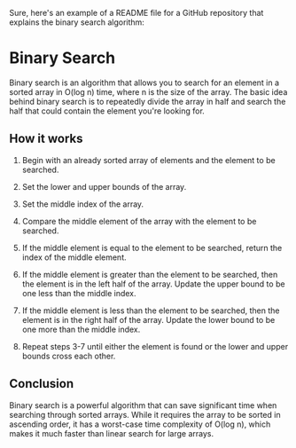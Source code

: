 Sure, here's an example of a README file for a GitHub repository that explains the binary search algorithm:

# Binary Search

Binary search is an algorithm that allows you to search for an element in a sorted array in O(log n) time, where n is the size of the array. The basic idea behind binary search is to repeatedly divide the array in half and search the half that could contain the element you're looking for.

## How it works

1. Begin with an already sorted array of elements and the element to be searched.

2. Set the lower and upper bounds of the array.

3. Set the middle index of the array.

4. Compare the middle element of the array with the element to be searched.

5. If the middle element is equal to the element to be searched, return the index of the middle element.

6. If the middle element is greater than the element to be searched, then the element is in the left half of the array. Update the upper bound to be one less than the middle index.

7. If the middle element is less than the element to be searched, then the element is in the right half of the array. Update the lower bound to be one more than the middle index.

8. Repeat steps 3-7 until either the element is found or the lower and upper bounds cross each other.



## Conclusion

Binary search is a powerful algorithm that can save significant time when searching through sorted arrays. While it requires the array to be sorted in ascending order, it has a worst-case time complexity of O(log n), which makes it much faster than linear search for large arrays.
